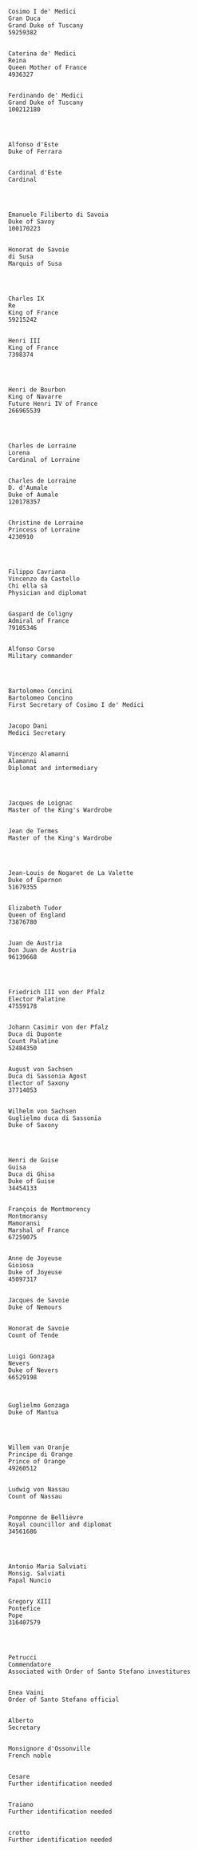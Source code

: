 





    
      
        
        
          Cosimo I de' Medici
          Gran Duca
          Grand Duke of Tuscany
          59259382
        
        
          Caterina de' Medici
          Reina
          Queen Mother of France
          4936327
        
        
          Ferdinando de' Medici
          Grand Duke of Tuscany
          100212180
        

        
        
          Alfonso d'Este
          Duke of Ferrara
        
        
          Cardinal d'Este
          Cardinal
        

        
        
          Emanuele Filiberto di Savoia
          Duke of Savoy
          100170223
        
        
          Honorat de Savoie
          di Susa
          Marquis of Susa
        

        
        
          Charles IX
          Re
          King of France
          59215242
        
        
          Henri III
          King of France
          7398374
        

        
        
          Henri de Bourbon
          King of Navarre
          Future Henri IV of France
          266965539
        

        
        
          Charles de Lorraine
          Lorena
          Cardinal of Lorraine
        
        
          Charles de Lorraine
          D. d'Aumale
          Duke of Aumale
          120178357
        
        
          Christine de Lorraine
          Princess of Lorraine
          4230910
        

        
        
          Filippo Cavriana
          Vincenzo da Castello
          Chi ella sà
          Physician and diplomat
        
        
          Gaspard de Coligny
          Admiral of France
          79105346
        
        
          Alfonso Corso
          Military commander
        

        
        
          Bartolomeo Concini
          Bartolomeo Concino
          First Secretary of Cosimo I de' Medici
        
        
          Jacopo Dani
          Medici Secretary
        
        
          Vincenzo Alamanni
          Alamanni
          Diplomat and intermediary
        

        
        
          Jacques de Loignac
          Master of the King's Wardrobe
        
        
          Jean de Termes
          Master of the King's Wardrobe
        

        
        
          Jean-Louis de Nogaret de La Valette
          Duke of Épernon
          51679355
        
        
          Elizabeth Tudor
          Queen of England
          73876780
        
        
          Juan de Austria
          Don Juan de Austria
          96139668
        

        
        
          Friedrich III von der Pfalz
          Elector Palatine
          47559178
        
        
          Johann Casimir von der Pfalz
          Duca di Duponte
          Count Palatine
          52484350
        
        
          August von Sachsen
          Duca di Sassonia Agost
          Elector of Saxony
          37714053
        
        
          Wilhelm von Sachsen
          Guglielmo duca di Sassonia
          Duke of Saxony
        

        
        
          Henri de Guise
          Guisa
          Duca di Ghisa
          Duke of Guise
          34454133
        
        
          François de Montmorency
          Montmoransy
          Mamoransi
          Marshal of France
          67259075
        
        
          Anne de Joyeuse
          Gioiosa
          Duke of Joyeuse
          45097317
        
        
          Jacques de Savoie
          Duke of Nemours
        
        
          Honorat de Savoie
          Count of Tende
        
        
          Luigi Gonzaga
          Nevers
          Duke of Nevers
          66529198
        

        
          Guglielmo Gonzaga
          Duke of Mantua
        

        
        
          Willem van Oranje
          Principe di Orange
          Prince of Orange
          49260512
        
        
          Ludwig von Nassau
          Count of Nassau
        
        
          Pomponne de Bellièvre
          Royal councillor and diplomat
          34561686
        

        
        
          Antonio Maria Salviati
          Monsig. Salviati
          Papal Nuncio
        
        
          Gregory XIII
          Pontefice
          Pope
          316407579
        

        
        
          Petrucci
          Commendatore
          Associated with Order of Santo Stefano investitures
        
        
          Enea Vaini
          Order of Santo Stefano official
        
        
          Alberto
          Secretary
        
        
          Monsignore d'Ossonville
          French noble
        
        
          Cesare
          Further identification needed
        
        
          Traiano
          Further identification needed
        
        
          crotto
          Further identification needed
        
      
    
  